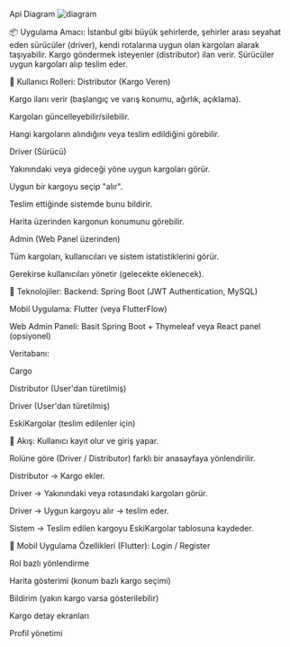 Api Diagram
![diagram](https://github.com/user-attachments/assets/f9b78d18-e016-4438-974e-265df6b433e7)

📦 Uygulama Amacı:
İstanbul gibi büyük şehirlerde, şehirler arası seyahat eden sürücüler (driver), kendi rotalarına uygun olan kargoları alarak taşıyabilir. Kargo göndermek isteyenler (distributor) ilan verir. Sürücüler uygun kargoları alıp teslim eder.

👤 Kullanıcı Rolleri:
Distributor (Kargo Veren)

Kargo ilanı verir (başlangıç ve varış konumu, ağırlık, açıklama).

Kargoları güncelleyebilir/silebilir.

Hangi kargoların alındığını veya teslim edildiğini görebilir.

Driver (Sürücü)

Yakınındaki veya gideceği yöne uygun kargoları görür.

Uygun bir kargoyu seçip "alır".

Teslim ettiğinde sistemde bunu bildirir.

Harita üzerinden kargonun konumunu görebilir.

Admin (Web Panel üzerinden)

Tüm kargoları, kullanıcıları ve sistem istatistiklerini görür.

Gerekirse kullanıcıları yönetir (gelecekte eklenecek).

🔧 Teknolojiler:
Backend: Spring Boot (JWT Authentication, MySQL)

Mobil Uygulama: Flutter (veya FlutterFlow)

Web Admin Paneli: Basit Spring Boot + Thymeleaf veya React panel (opsiyonel)

Veritabanı:

Cargo

Distributor (User'dan türetilmiş)

Driver (User'dan türetilmiş)

EskiKargolar (teslim edilenler için)

🔁 Akış:
Kullanıcı kayıt olur ve giriş yapar.

Rolüne göre (Driver / Distributor) farklı bir anasayfaya yönlendirilir.

Distributor → Kargo ekler.

Driver → Yakınındaki veya rotasındaki kargoları görür.

Driver → Uygun kargoyu alır → teslim eder.

Sistem → Teslim edilen kargoyu EskiKargolar tablosuna kaydeder.

📱 Mobil Uygulama Özellikleri (Flutter):
Login / Register

Rol bazlı yönlendirme

Harita gösterimi (konum bazlı kargo seçimi)

Bildirim (yakın kargo varsa gösterilebilir)

Kargo detay ekranları

Profil yönetimi

